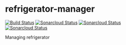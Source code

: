 # refrigerator-manager
[![Build Status](https://travis-ci.org/dean-kim/refrigerator-manager.svg?branch=master)](https://travis-ci.org/dean-kim/refrigerator-manager)
[![Sonarcloud Status](https://sonarcloud.io/api/project_badges/measure?project=dean-kim%3A&metric=alert_status)](https://sonarcloud.io/dashboard?id=dean-kim%3A)
[![Sonarcloud Status](https://sonarcloud.io/api/project_badges/measure?project=dean-kim%3A&metric=bugs)](https://sonarcloud.io/dashboard?id=dean-kim%3A)
[![Sonarcloud Status](https://sonarcloud.io/api/project_badges/measure?project=dean-kim%3A&metric=code_smells)](https://sonarcloud.io/dashboard?id=dean-kim%3A)

Managing refrigerator
